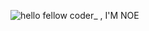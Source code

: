 ![hello fellow coder_ , I'M NOE](https://user-images.githubusercontent.com/27690774/113496608-c9398d80-94d1-11eb-99d5-142a8c82910c.gif)

<!--
### Hey there fellow `<coder/>` <img src="https://media.giphy.com/media/hvRJCLFzcasrR4ia7z/giphy.gif" width="25px">
**nbassagoda/nbassagoda** is a ✨ _special_ ✨ repository because its `README.md` (this file) appears on your GitHub profile.

Here are some ideas to get you started:

- 🔭 I’m currently working on ...
- 🌱 I’m currently learning ...
- 👯 I’m looking to collaborate on ...
- 🤔 I’m looking for help with ...
- 💬 Ask me about ...
- 📫 How to reach me: ...
- 😄 Pronouns: ...
- ⚡ Fun fact: ...
-->
